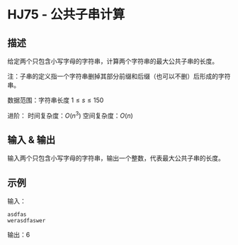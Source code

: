 # HJ75 - 公共子串计算

## 描述

给定两个只包含小写字母的字符串，计算两个字符串的最大公共子串的长度。

注：子串的定义指一个字符串删掉其部分前缀和后缀（也可以不删）后形成的字符串。

数据范围：字符串长度 $1 \le s \le 150$

进阶：
    时间复杂度：$O(n^3)$
    空间复杂度：$O(n)$

## 输入 & 输出

输入两个只包含小写字母的字符串，输出一个整数，代表最大公共子串的长度。

## 示例

输入：

```text
asdfas
werasdfaswer
```

输出：6
